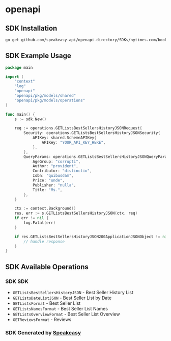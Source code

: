 # openapi

<!-- Start SDK Installation -->
## SDK Installation

```bash
go get github.com/speakeasy-api/openapi-directory/SDKs/nytimes.com/books_api/3.0.0/go
```
<!-- End SDK Installation -->

## SDK Example Usage
<!-- Start SDK Example Usage -->
```go
package main

import (
    "context"
    "log"
    "openapi"
    "openapi/pkg/models/shared"
    "openapi/pkg/models/operations"
)

func main() {
    s := sdk.New()

    req := operations.GETListsBestSellersHistoryJSONRequest{
        Security: operations.GETListsBestSellersHistoryJSONSecurity{
            APIKey: shared.SchemeAPIKey{
                APIKey: "YOUR_API_KEY_HERE",
            },
        },
        QueryParams: operations.GETListsBestSellersHistoryJSONQueryParams{
            AgeGroup: "corrupti",
            Author: "provident",
            Contributor: "distinctio",
            Isbn: "quibusdam",
            Price: "unde",
            Publisher: "nulla",
            Title: "Ms.",
        },
    }

    ctx := context.Background()
    res, err := s.GETListsBestSellersHistoryJSON(ctx, req)
    if err != nil {
        log.Fatal(err)
    }

    if res.GETListsBestSellersHistoryJSON200ApplicationJSONObject != nil {
        // handle response
    }
}
```
<!-- End SDK Example Usage -->

<!-- Start SDK Available Operations -->
## SDK Available Operations

### SDK SDK

* `GETListsBestSellersHistoryJSON` - Best Seller History List
* `GETListsDateListJSON` - Best Seller List by Date
* `GETListsFormat` - Best Seller List
* `GETListsNamesFormat` - Best Seller List Names
* `GETListsOverviewFormat` - Best Seller List Overview
* `GETReviewsFormat` - Reviews
<!-- End SDK Available Operations -->

### SDK Generated by [Speakeasy](https://docs.speakeasyapi.dev/docs/using-speakeasy/client-sdks)
